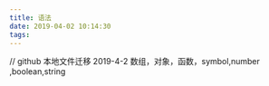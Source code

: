 ```yaml
---
title: 语法
date: 2019-04-02 10:14:30
tags:
---
```

// github 本地文件迁移 2019-4-2 
数组，对象，函数，symbol,number ,boolean,string
